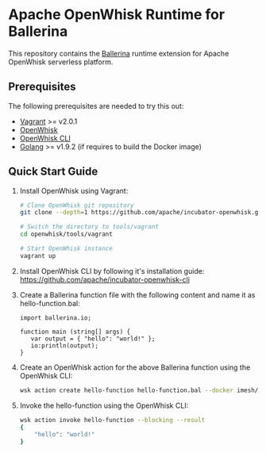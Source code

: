 # Apache OpenWhisk Runtime for Ballerina

This repository contains the [Ballerina](https://ballerinalang.org) runtime extension for Apache OpenWhisk serverless platform.

## Prerequisites

The following prerequisites are needed to try this out:

- [Vagrant](https://www.vagrantup.com/downloads.html) >= v2.0.1
- [OpenWhisk](https://github.com/apache/incubator-openwhisk.git)
- [OpenWhisk CLI](https://github.com/apache/incubator-openwhisk-cli)
- [Golang](https://golang.org/doc/install) >= v1.9.2 (if requires to build the Docker image)

## Quick Start Guide

1. Install OpenWhisk using Vagrant:

   ```bash
   # Clone OpenWhisk git repository
   git clone --depth=1 https://github.com/apache/incubator-openwhisk.git openwhisk

   # Switch the directory to tools/vagrant
   cd openwhisk/tools/vagrant

   # Start OpenWhisk instance
   vagrant up
   ```

2. Install OpenWhisk CLI by following it's installation guide:
   https://github.com/apache/incubator-openwhisk-cli

3. Create a Ballerina function file with the following content and name it as hello-function.bal:

   ```
   import ballerina.io;

   function main (string[] args) {
      var output = { "hello": "world!" };
      io:println(output);
   }
   ```

4. Create an OpenWhisk action for the above Ballerina function using the OpenWhisk CLI:
   
   ```bash
   wsk action create hello-function hello-function.bal --docker imesh/ballerina-action
   ```

5. Invoke the hello-function using the OpenWhisk CLI:

   ```bash
   wsk action invoke hello-function --blocking --result
   {
       "hello": "world!"
   }
   ```
